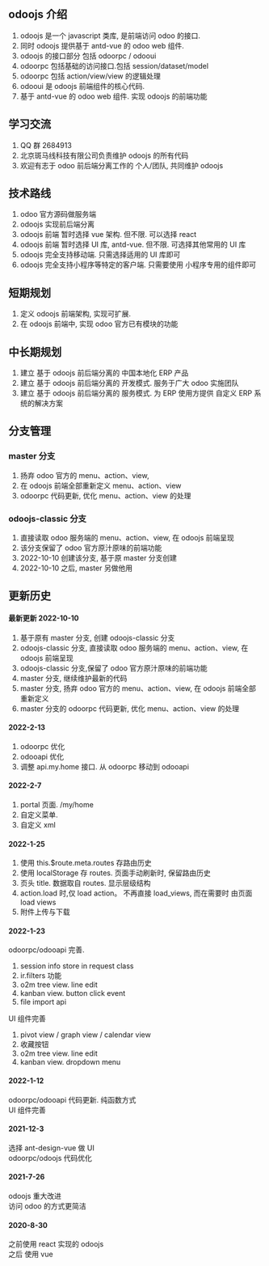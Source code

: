 ## odoojs 介绍

1. odoojs 是一个 javascript 类库, 是前端访问 odoo 的接口.
2. 同时 odoojs 提供基于 antd-vue 的 odoo web 组件.
3. odoojs 的接口部分 包括 odoorpc / odooui
4. odoorpc 包括基础的访问接口.包括 session/dataset/model
5. odoorpc 包括 action/view/view 的逻辑处理
6. odooui 是 odoojs 前端组件的核心代码.
7. 基于 antd-vue 的 odoo web 组件. 实现 odoojs 的前端功能

## 学习交流

1. QQ 群 2684913
2. 北京斑马线科技有限公司负责维护 odoojs 的所有代码
3. 欢迎有志于 odoo 前后端分离工作的 个人/团队, 共同维护 odoojs

## 技术路线

1. odoo 官方源码做服务端
2. odoojs 实现前后端分离
3. odoojs 前端 暂时选择 vue 架构. 但不限. 可以选择 react
4. odoojs 前端 暂时选择 UI 库, antd-vue. 但不限. 可选择其他常用的 UI 库
5. odoojs 完全支持移动端. 只需选择适用的 UI 库即可
6. odoojs 完全支持小程序等特定的客户端. 只需要使用 小程序专用的组件即可

## 短期规划

1. 定义 odoojs 前端架构, 实现可扩展.
2. 在 odoojs 前端中, 实现 odoo 官方已有模块的功能

## 中长期规划

1. 建立 基于 odoojs 前后端分离的 中国本地化 ERP 产品
2. 建立 基于 odoojs 前后端分离的 开发模式. 服务于广大 odoo 实施团队
3. 建立 基于 odoojs 前后端分离的 服务模式. 为 ERP 使用方提供 自定义 ERP 系统的解决方案

## 分支管理

### master 分支

1. 扬弃 odoo 官方的 menu、action、view,
2. 在 odoojs 前端全部重新定义 menu、action、view
3. odoorpc 代码更新, 优化 menu、action、view 的处理

### odoojs-classic 分支

1. 直接读取 odoo 服务端的 menu、action、view, 在 odoojs 前端呈现
2. 该分支保留了 odoo 官方原汁原味的前端功能
3. 2022-10-10 创建该分支, 基于原 master 分支创建
4. 2022-10-10 之后, master 另做他用

## 更新历史

#### 最新更新 2022-10-10

1. 基于原有 master 分支, 创建 odoojs-classic 分支
2. odoojs-classic 分支, 直接读取 odoo 服务端的 menu、action、view, 在 odoojs 前端呈现
3. odoojs-classic 分支,保留了 odoo 官方原汁原味的前端功能
4. master 分支, 继续维护最新的代码
5. master 分支, 扬弃 odoo 官方的 menu、action、view, 在 odoojs 前端全部重新定义
6. master 分支的 odoorpc 代码更新, 优化 menu、action、view 的处理

#### 2022-2-13

1. odoorpc 优化
2. odooapi 优化
3. 调整 api.my.home 接口. 从 odoorpc 移动到 odooapi

#### 2022-2-7

1. portal 页面. /my/home
2. 自定义菜单.
3. 自定义 xml

#### 2022-1-25

1. 使用 this.\$route.meta.routes 存路由历史
2. 使用 localStorage 存 routes. 页面手动刷新时, 保留路由历史
3. 页头 title. 数据取自 routes. 显示层级结构
4. action.load 时,仅 load action。 不再直接 load_views, 而在需要时 由页面 load views
5. 附件上传与下载

#### 2022-1-23

odoorpc/odooapi 完善.

1. session info store in request class
2. ir.filters 功能
3. o2m tree view. line edit
4. kanban view. button click event
5. file import api

UI 组件完善

1. pivot view / graph view / calendar view
2. 收藏按钮
3. o2m tree view. line edit
4. kanban view. dropdown menu

#### 2022-1-12

odoorpc/odooapi 代码更新. 纯函数方式  
UI 组件完善

#### 2021-12-3

选择 ant-design-vue 做 UI  
odoorpc/odoojs 代码优化

#### 2021-7-26

odoojs 重大改进  
访问 odoo 的方式更简洁

#### 2020-8-30

之前使用 react 实现的 odoojs  
之后 使用 vue
